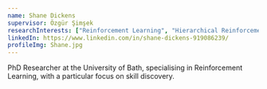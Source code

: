 ```yaml
---
name: Shane Dickens
supervisor: Özgür Şimşek
researchInterests: ["Reinforcement Learning", "Hierarchical Reinforcement Learning", "Skill Discovery"]
linkedIn: https://www.linkedin.com/in/shane-dickens-919086239/
profileImg: Shane.jpg
---
```


PhD Researcher at the University of Bath, specialising in Reinforcement Learning, with a particular focus on skill discovery.
